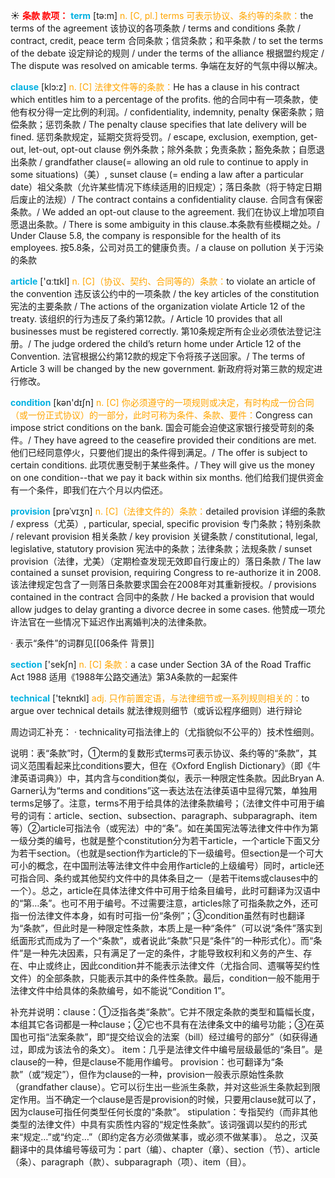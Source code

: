 ☀ <font color="red">**条款 款项：**</font>
<font color="sky blue">**term**</font> [tə:m] 
<font color="orange">n. [C, pl.] terms 可表示协议、条约等的条款：</font>the terms of the agreement 该协议的各项条款 / terms and conditions 条款 / contract, credit, peace term 合同条款；信贷条款；和平条款 / to set the terms of the debate 设定辩论的规则 / under the terms of the alliance 根据盟约规定 / The dispute was resolved on amicable terms. 争端在友好的气氛中得以解决。
           
<font color="sky blue">**clause**</font> [klɔ:z]
<font color="orange">n. [C] 法律文件等的条款：</font>He has a clause in his contract which entitles him to a percentage of the profits. 他的合同中有一项条款，使他有权分得一定比例的利润。/ confidentiality, indemnity, penalty 保密条款；赔偿条款；惩罚条款 / The penalty clause specifies that late delivery will be fined. 惩罚条款规定，延期交货将受罚。/ escape, exclusion, exemption, get-out, let-out, opt-out clause 例外条款；除外条款；免责条款；豁免条款；自愿退出条款 / grandfather clause(= allowing an old rule to continue to apply in some situations)（美）, sunset clause (= ending a law after a particular date）祖父条款（允许某些情况下练续适用的旧规定）；落日条款（将于特定日期后废止的法规）/ The contract contains a confidentiality clause. 合同含有保密条款。/ We added an opt-out clause to the agreement. 我们在协议上增加项自愿退出条款。/ There is some ambiguity in this clause.本条款有些模糊之处。/ Under Clause 5.8, the company is responsible for the health of its employees. 按5.8条，公司对员工的健康负责。/ a clause on pollution 关于污染的条款

<font color="sky blue">**article**</font> ['ɑːtɪkl] 
<font color="orange">n. [C]（协议、契约、合同等的）条款：</font>to violate an article of the convention 违反该公约中的一项条款 / the key articles of the constitution 宪法的主要条款 / The actions of the organization violate Article 12 of the treaty. 该组织的行为违反了条约第12款。/ Article 10 provides that all businesses must be registered correctly. 第10条规定所有企业必须依法登记注册。/ The judge ordered the child’s return home under Article 12 of the Convention. 法官根据公约第12款的规定下令将孩子送回家。/ The terms of Article 3 will be changed by the new government. 新政府将对第三款的规定进行修改。

<font color="sky blue">**condition**</font> [kən'dɪʃn] 
<font color="orange">n. [C] 你必须遵守的一项规则或决定，有时构成一份合同（或一份正式协议）的一部分，此时可称为条件、条款、要件：</font>Congress can impose strict conditions on the bank. 国会可能会迫使这家银行接受苛刻的条件。/ They have agreed to the ceasefire provided their conditions are met. 他们已经同意停火，只要他们提出的条件得到满足。/ The offer is subject to certain conditions. 此项优惠受制于某些条件。/ They will give us the money on one condition--that we pay it back within six months. 他们给我们提供资金有一个条件，即我们在六个月以内偿还。
           
<font color="sky blue">**provision**</font> [prəˈvɪʒn]
<font color="orange">n. [C]（法律文件的）条款：</font>detailed provision 详细的条款 / express（尤英）, particular, special, specific provision 专门条款；特别条款 / relevant provision 相关条款 / key provision 关键条款 / constitutional, legal, legislative, statutory provision 宪法中的条款；法律条款；法规条款 / sunset provision（法律，尤美）（定期检查发现无效即自行废止的）落日条款 / The law contained a sunset provision, requiring Congress to re-authorize it in 2008. 该法律规定包含了一则落日条款要求国会在2008年对其重新授权。/ provisions contained in the contract 合同中的条款 / He backed a provision that would allow judges to delay granting a divorce decree in some cases. 他赞成一项允许法官在一些情况下延迟作出离婚判决的法律条款。
 
· 表示“条件”的词群见[[06条件 背景]]

<font color="sky blue">**section**</font> ['sekʃn] 
<font color="orange">n. [C] 条款：</font>a case under Section 3A of the Road Traffic Act 1988 适用《1988年公路交通法》第3A条款的一起案件

<font color="sky blue">**technical**</font> ['teknɪkl] 
<font color="orange">adj. 只作前置定语，与法律细节或一系列规则相关的：</font>to argue over technical details 就法律规则细节（或诉讼程序细则）进行辩论

周边词汇补充：
· technicality可指法律上的（尤指貌似不公平的）技术性细则。

说明：表“条款”时，①term的复数形式terms可表示协议、条约等的“条款”，其词义范围看起来比conditions要大，但在《Oxford English Dictionary》（即《牛津英语词典》）中，其内含与condition类似，表示一种限定性条款。因此Bryan A. Garner认为“terms and conditions”这一表达法在法律英语中显得冗繁，单独用terms足够了。注意，terms不用于给具体的法律条款编号；（法律文件中可用于编号的词有：</font>article、section、subsection、paragraph、subparagraph、item等）②article可指法令（或宪法）中的“条”。如在美国宪法等法律文件中作为第一级分类的编号，也就是整个constitution分为若干article，一个article下面又分为若干section。（也就是section作为article的下一级编号。但section是一个可大可小的概念，在中国刑法等法律文件中会用作article的上级编号）同时，article还可指合同、条约或其他契约文件中的具体条目之一（是若干items或clauses中的一个）。总之，article在具体法律文件中可用于给条目编号，此时可翻译为汉语中的“第…条”。也可不用于编号。不过需要注意，articles除了可指条款之外，还可指一份法律文件本身，如有时可指一份“条例”；③condition虽然有时也翻译为“条款”，但此时是一种限定性条款，本质上是一种“条件”（可以说“条件”落实到纸面形式而成为了一个“条款”，或者说此“条款”只是“条件”的一种形式化）。而“条件”是一种先决因素，只有满足了一定的条件，才能导致权利和义务的产生、存在、中止或终止，因此condition并不能表示法律文件（尤指合同、遗嘱等契约性文件）的全部条款，只能表示其中的条件性条款。最后，condition一般不能用于法律文件中给具体的条款编号，如不能说“Condition 1”。

补充并说明：clause：①泛指各类“条款”。它并不限定条款的类型和篇幅长度，本组其它各词都是一种clause；②它也不具有在法律条文中的编号功能；③在英国也可指“法案条款”，即“提交给议会的法案（bill）经过编号的部分”（如获得通过，即成为该法令的条文）。
item：几乎是法律文件中编号层级最低的“条目”。是clause的一种，但是clause不能用作编号。
provision：也可翻译为“条款”（或“规定”），但作为clause的一种，provision一般表示原始性条款（grandfather clause）。它可以衍生出一些派生条款，并对这些派生条款起到限定作用。当不确定一个clause是否是provision的时候，只要用clause就可以了，因为clause可指任何类型任何长度的“条款”。
stipulation：专指契约（而非其他类型的法律文件）中具有实质性内容的“规定性条款”。该词强调以契约的形式来“规定…”或“约定…”（即约定各方必须做某事，或必须不做某事）。
总之，汉英翻译中的具体编号等级可为：part（编）、chapter（章）、section（节）、article（条）、paragraph（款）、subparagraph（项）、item（目）。
